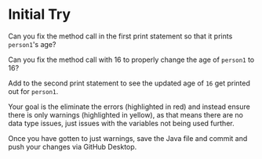 # Initial Try

Can you fix the method call in the first print statement so that it prints `person1`'s age?

Can you fix the method call with 16 to properly change the age of `person1` to 16?

Add to the second print statement to see the updated age of `16` get printed out for `person1`.

Your goal is the eliminate the errors (highlighted in red) and instead ensure there is only warnings (highlighted in yellow), as that means there are no data type issues, just issues with the variables not being used further.

Once you have gotten to just warnings, save the Java file and commit and push your changes via GitHub Desktop.
